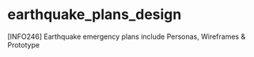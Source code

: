 # earthquake_plans_design
[INFO246] Earthquake emergency plans include Personas, Wireframes &amp; Prototype
